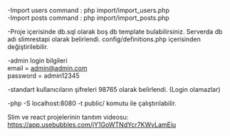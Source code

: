 -Import users command : php import/import_users.php<br>
-Import posts command : php import/import_posts.php<br>

-Proje içerisinde db.sql olarak boş db template bulabilirsiniz. Serverda db adı slimrestapi olarak belirlendi. config/definitions.php içerisinden değiştirilebilir.

-admin login bilgileri<br>
    email = admin@admin.com<br>
    password = admin12345<br>

-standart kullanıcıların şifreleri 98765 olarak belirlendi. (Login olamazlar)

-php -S localhost:8080 -t public/ komutu ile çalıştırılabilir.

Slim ve react projelerinin tanıtım videosu:  https://app.usebubbles.com/jY1GoWTNdYcr7KWvLamEiu


